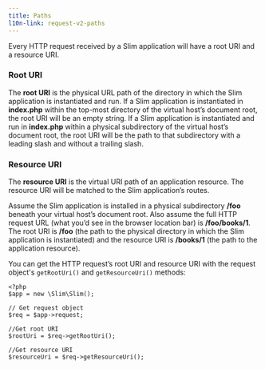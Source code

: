 ```yaml
---
title: Paths
l10n-link: request-v2-paths
---
```

Every HTTP request received by a Slim application will have a root URI and a resource URI.

### Root URI

The **root URI** is the physical URL path of the directory in which the Slim application is instantiated and run.
If a Slim application is instantiated in **index.php** within the top-most directory of the virtual host’s
document root, the root URI will be an empty string. If a Slim application is instantiated and run in **index.php**
within a physical subdirectory of the virtual host’s document root, the root URI will be the path to that
subdirectory with a leading slash and without a trailing slash.

### Resource URI

The **resource URI** is the virtual URI path of an application resource. The resource URI will be matched to the
Slim application’s routes.

Assume the Slim application is installed in a physical subdirectory **/foo** beneath your virtual host’s document root.
Also assume the full HTTP request URL (what you’d see in the browser location bar) is **/foo/books/1**. The root URI
is **/foo** (the path to the physical directory in which the Slim application is instantiated) and the resource URI
is **/books/1** (the path to the application resource).

You can get the HTTP request’s root URI and resource URI with the request object's
`getRootUri()` and `getResourceUri()` methods:

    <?php
    $app = new \Slim\Slim();

    // Get request object
    $req = $app->request;

    //Get root URI
    $rootUri = $req->getRootUri();

    //Get resource URI
    $resourceUri = $req->getResourceUri();
